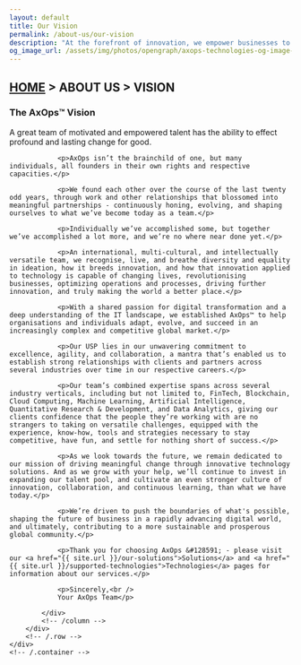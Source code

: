 ```yaml
---
layout: default
title: Our Vision
permalink: /about-us/our-vision
description: "At the forefront of innovation, we empower businesses to thrive in a digital world, fostering transformation, growth, and sustainability for a brighter future."
og_image_url: /assets/img/photos/opengraph/axops-technologies-og-image-v1.jpg
---
```

<section class="wrapper bg-light">
    <div class="container py-14 py-md-16">
        <div class="row mb-3">
            <div class="col-md-10 col-lg-12 col-xl-10 col-xxl-9 mx-auto text-center" data-cues="slideInDown" data-group="page-title" data-delay="100">
                <h2 class="fs-15 text-uppercase text-muted mb-3"><a href="{{ site.url }}">HOME</a> > ABOUT US > VISION</h2>
                <h3 class="display-4 mb-7 px-lg-19 px-xl-18">The AxOps&#8482; Vision</h3>
                <!-- <hr /> -->
            </div>
            <!--/column -->
        </div>
        <!--/.row -->
        <div class="row card mt-8 mt-md-2" data-cues="slideInDown" data-group="page-title" data-delay="100">
            <div class="card-body col-md-10 offset-md-1 text-justify">
                <p>A great team of motivated and empowered talent has the ability to effect profound and lasting change for good.</p>

                <p>AxOps isn’t the brainchild of one, but many individuals, all founders in their own rights and respective capacities.</p>

                <p>We found each other over the course of the last twenty odd years, through work and other relationships that blossomed into meaningful partnerships - continuously honing, evolving, and shaping ourselves to what we’ve become today as a team.</p>

                <p>Individually we’ve accomplished some, but together we’ve accomplished a lot more, and we’re no where near done yet.</p>

                <p>An international, multi-cultural, and intellectually versatile team, we recognise, live, and breathe diversity and equality in ideation, how it breeds innovation, and how that innovation applied to technology is capable of changing lives, revolutionising businesses, optimizing operations and processes, driving further innovation, and truly making the world a better place.</p>

                <p>With a shared passion for digital transformation and a deep understanding of the IT landscape, we established AxOps™ to help organisations and individuals adapt, evolve, and succeed in an increasingly complex and competitive global market.</p>

                <p>Our USP lies in our unwavering commitment to excellence, agility, and collaboration, a mantra that’s enabled us to establish strong relationships with clients and partners across several industries over time in our respective careers.</p>

                <p>Our team’s combined expertise spans across several industry verticals, including but not limited to, FinTech, Blockchain, Cloud Computing, Machine Learning, Artificial Intelligence, Quantitative Research & Development, and Data Analytics, giving our clients confidence that the people they’re working with are no strangers to taking on versatile challenges, equipped with the experience, know-how, tools and strategies necessary to stay competitive, have fun, and settle for nothing short of success.</p>

                <p>As we look towards the future, we remain dedicated to our mission of driving meaningful change through innovative technology solutions. And as we grow with your help, we’ll continue to invest in expanding our talent pool, and cultivate an even stronger culture of innovation, collaboration, and continuous learning, than what we have today.</p>

                <p>We’re driven to push the boundaries of what's possible, shaping the future of business in a rapidly advancing digital world, and ultimately, contributing to a more sustainable and prosperous global community.</p>

                <p>Thank you for choosing AxOps &#128591; - please visit our <a href="{{ site.url }}/our-solutions">Solutions</a> and <a href="{{ site.url }}/supported-technologies">Technologies</a> pages for information about our services.</p>

                <p>Sincerely,<br />
                Your AxOps Team</p>

            </div>
            <!-- /column -->
        </div>
        <!-- /.row -->    
    </div>
    <!-- /.container -->
</section>
<!-- /section -->